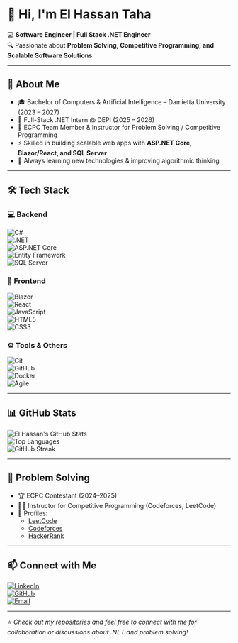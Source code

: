 # 👋 Hi, I'm El Hassan Taha  

💻 **Software Engineer | Full Stack .NET Engineer**  
🔍 Passionate about **Problem Solving, Competitive Programming, and Scalable Software Solutions**  

---

## 🚀 About Me  
- 🎓 Bachelor of Computers & Artificial Intelligence – Damietta University (2023 – 2027)  
- 💼 Full-Stack .NET Intern @ DEPI (2025 – 2026)  
- 🧩 ECPC Team Member & Instructor for Problem Solving / Competitive Programming  
- ⚡ Skilled in building scalable web apps with **ASP.NET Core, Blazor/React, and SQL Server**  
- 🌱 Always learning new technologies & improving algorithmic thinking  

---

## 🛠️ Tech Stack  

### 💻 Backend  
![C#](https://img.shields.io/badge/C%23-239120?style=for-the-badge&logo=c-sharp&logoColor=white)  
![.NET](https://img.shields.io/badge/.NET-512BD4?style=for-the-badge&logo=dotnet&logoColor=white)  
![ASP.NET Core](https://img.shields.io/badge/ASP.NET%20Core-512BD4?style=for-the-badge&logo=dotnet&logoColor=white)  
![Entity Framework](https://img.shields.io/badge/Entity%20Framework-512BD4?style=for-the-badge&logo=dotnet&logoColor=white)  
![SQL Server](https://img.shields.io/badge/SQL%20Server-CC2927?style=for-the-badge&logo=microsoftsqlserver&logoColor=white)  

### 🎨 Frontend  
![Blazor](https://img.shields.io/badge/Blazor-512BD4?style=for-the-badge&logo=blazor&logoColor=white)  
![React](https://img.shields.io/badge/React-61DAFB?style=for-the-badge&logo=react&logoColor=black)  
![JavaScript](https://img.shields.io/badge/JavaScript-F7E017?style=for-the-badge&logo=javascript&logoColor=black)  
![HTML5](https://img.shields.io/badge/HTML5-E34F26?style=for-the-badge&logo=html5&logoColor=white)  
![CSS3](https://img.shields.io/badge/CSS3-1572B6?style=for-the-badge&logo=css3&logoColor=white)  

### ⚙️ Tools & Others  
![Git](https://img.shields.io/badge/Git-F05033?style=for-the-badge&logo=git&logoColor=white)  
![GitHub](https://img.shields.io/badge/GitHub-000000?style=for-the-badge&logo=github&logoColor=white)  
![Docker](https://img.shields.io/badge/Docker-2496ED?style=for-the-badge&logo=docker&logoColor=white)  
![Agile](https://img.shields.io/badge/Agile%20Methodology-2496ED?style=for-the-badge&logo=agile&logoColor=white)  

---

## 📊 GitHub Stats  

![El Hassan's GitHub Stats](https://github-readme-stats.vercel.app/api?username=Hassan3005&show_icons=true&theme=radical)  
![Top Languages](https://github-readme-stats.vercel.app/api/top-langs/?username=Hassan3005&layout=compact&theme=radical)  
![GitHub Streak](https://github-readme-streak-stats.herokuapp.com/?user=Hassan3005&theme=radical)  

---

## 🧩 Problem Solving  
- 🏆 ECPC Contestant (2024–2025)  
- 👨‍🏫 Instructor for Competitive Programming (Codeforces, LeetCode)  
- 🔗 Profiles:  
  - [LeetCode](https://leetcode.com/)  
  - [Codeforces](https://codeforces.com/profile/)  
  - [HackerRank](https://www.hackerrank.com/)  

---

## 📫 Connect with Me  
[![LinkedIn](https://img.shields.io/badge/LinkedIn-0A66C2?style=for-the-badge&logo=linkedin&logoColor=white)](https://www.linkedin.com/in/el-hassan-taha/)  
[![GitHub](https://img.shields.io/badge/GitHub-000000?style=for-the-badge&logo=github&logoColor=white)](https://github.com/El-Hassan-Taha)  
[![Email](https://img.shields.io/badge/Email-D14836?style=for-the-badge&logo=gmail&logoColor=white)](mailto:hassantaha7t@gmail.com)  

---

⭐️ *Check out my repositories and feel free to connect with me for collaboration or discussions about .NET and problem solving!*  


